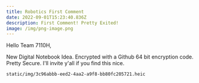```yaml
---
title: Robotics First Comment
date: 2022-09-01T15:23:40.836Z
description: First Comment! Pretty Exited!
image: /img/png-image.png
---
```

Hello Team 7110H,

New Digital Notebook Idea. Encrypted with a Github 64 bit encryption code. Pretty Secure. I'll invite y'all if you find this nice.

`static/img/3c96abbb-eed2-4aa2-a9f8-bb80fc205721.heic`
